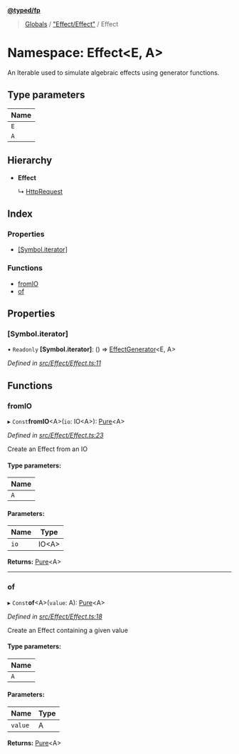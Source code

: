 **[@typed/fp](../README.md)**

> [Globals](../globals.md) / ["Effect/Effect"](_effect_effect_.md) / Effect

# Namespace: Effect\<E, A>

An Iterable used to simulate algebraic effects using generator functions.

## Type parameters

Name |
------ |
`E` |
`A` |

## Hierarchy

* **Effect**

  ↳ [HttpRequest](../interfaces/_http_httprequest_.httprequest.md)

## Index

### Properties

* [[Symbol.iterator]](_effect_effect_.effect.md#[symbol.iterator])

### Functions

* [fromIO](_effect_effect_.effect.md#fromio)
* [of](_effect_effect_.effect.md#of)

## Properties

### [Symbol.iterator]

• `Readonly` **[Symbol.iterator]**: () => [EffectGenerator](_effect_effect_.md#effectgenerator)\<E, A>

*Defined in [src/Effect/Effect.ts:11](https://github.com/TylorS/typed-fp/blob/ac98ca1/src/Effect/Effect.ts#L11)*

## Functions

### fromIO

▸ `Const`**fromIO**\<A>(`io`: IO\<A>): [Pure](_effect_effect_.md#pure)\<A>

*Defined in [src/Effect/Effect.ts:23](https://github.com/TylorS/typed-fp/blob/ac98ca1/src/Effect/Effect.ts#L23)*

Create an Effect from an IO

#### Type parameters:

Name |
------ |
`A` |

#### Parameters:

Name | Type |
------ | ------ |
`io` | IO\<A> |

**Returns:** [Pure](_effect_effect_.md#pure)\<A>

___

### of

▸ `Const`**of**\<A>(`value`: A): [Pure](_effect_effect_.md#pure)\<A>

*Defined in [src/Effect/Effect.ts:18](https://github.com/TylorS/typed-fp/blob/ac98ca1/src/Effect/Effect.ts#L18)*

Create an Effect containing a given value

#### Type parameters:

Name |
------ |
`A` |

#### Parameters:

Name | Type |
------ | ------ |
`value` | A |

**Returns:** [Pure](_effect_effect_.md#pure)\<A>
